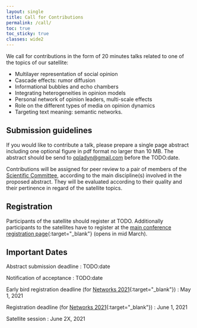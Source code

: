 ```yaml
---
layout: single
title: Call for Contributions
permalink: /call/
toc: true
toc_sticky: true
classes: wide2
---
```


We call for contributions in the form of 20 minutes talks related to one of the topics of our satellite:

* Multilayer representation of social opinion
* Cascade effects: rumor diffusion
* Informational bubbles and echo chambers
* Integrating heterogeneities in opinion models
* Personal network of opinion leaders, multi-scale effects
* Role on the different types of media on opinion dynamics
* Targeting text meaning: semantic networks.

## Submission guidelines

If you would like to contribute a talk, please prepare a single page abstract including one optional figure in pdf format no larger than 10 MB.
The abstract should be send to [opladyn@gmail.com](mailto:opladyn@gmail.com) before the TODO:date.

Contributions will be assigned for peer review to a pair of members of the [Scientific Committee](/organizer.md/#scientific-committee), according to the main discipline(s) involved in the proposed abstract. They will be evaluated according to their quality and their pertinence in regard of the satellite topics.


## Registration

Participants of the satellite should register at TODO.
Additionally participants to the satellites have to register at the [main conference registration page](https://networks2021.net/){:target="_blank"} (opens in mid March).


## Important Dates

Abstract submission deadline
: TODO:date

Notification of acceptance
: TODO:date

Early bird registration deadline (for [Networks 2021](https://networks2021.net/){:target="_blank"})
: May 1, 2021

Registration deadline (for [Networks 2021](https://networks2021.net/){:target="_blank"})
: June 1, 2021

Satellite session
: June 2X, 2021
